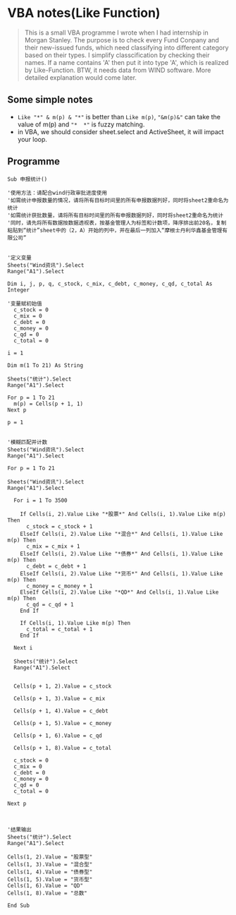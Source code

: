 # VBA notes(Like Function)
  
> This is a small VBA programme I wrote when I had internship in Morgan Stanley. 
> The purpose is to check every Fund Conpany and their new-issued funds, which need classifying into different category based on their types.
> I simplify classcification by checking their names. 
> If a name contains 'A' then put it into type 'A', which is realized by Like-Function.
> BTW, it needs data from WIND software.
> More detailed explanation would come later.

## Some simple notes
+ `Like "*" & m(p) & "*"` is better than `Like m(p)`, `"&m(p)&"` can take the value of m(p) and `"*  *"` is fuzzy matching.
+ in VBA, we should consider sheet.select and ActiveSheet, it will impact your loop.

## Programme
```
Sub 申报统计()

'使用方法：请配合wind行政审批进度使用
'如需统计申报数量的情况，请将所有目标时间里的所有申报数据列好，同时将sheet2重命名为统计
'如需统计获批数量，请将所有目标时间里的所有申报数据列好，同时将sheet2重命名为统计
'同时，请先将所有数据按数据透视表，按基金管理人为标签和计数项，降序排出前20名，复制粘贴到“统计”sheet中的（2，A）开始的列中，并在最后一列加入“摩根士丹利华鑫基金管理有限公司”


'定义变量
Sheets("Wind资讯").Select
Range("A1").Select

Dim i, j, p, q, c_stock, c_mix, c_debt, c_money, c_qd, c_total As Integer

'变量赋初始值
  c_stock = 0
  c_mix = 0
  c_debt = 0
  c_money = 0
  c_qd = 0
  c_total = 0
  
i = 1

Dim m(1 To 21) As String

Sheets("统计").Select
Range("A1").Select

For p = 1 To 21
  m(p) = Cells(p + 1, 1)
Next p

p = 1


'模糊匹配并计数
Sheets("Wind资讯").Select
Range("A1").Select

For p = 1 To 21

Sheets("Wind资讯").Select
Range("A1").Select

  For i = 1 To 3500
  
    If Cells(i, 2).Value Like "*股票*" And Cells(i, 1).Value Like m(p) Then
      c_stock = c_stock + 1
    ElseIf Cells(i, 2).Value Like "*混合*" And Cells(i, 1).Value Like m(p) Then
      c_mix = c_mix + 1
    ElseIf Cells(i, 2).Value Like "*债券*" And Cells(i, 1).Value Like m(p) Then
      c_debt = c_debt + 1
    ElseIf Cells(i, 2).Value Like "*货币*" And Cells(i, 1).Value Like m(p) Then
      c_money = c_money + 1
    ElseIf Cells(i, 2).Value Like "*QD*" And Cells(i, 1).Value Like m(p) Then
      c_qd = c_qd + 1
    End If
    
    If Cells(i, 1).Value Like m(p) Then
      c_total = c_total + 1
    End If
    
  Next i

  Sheets("统计").Select
  Range("A1").Select

  
  Cells(p + 1, 2).Value = c_stock

  Cells(p + 1, 3).Value = c_mix

  Cells(p + 1, 4).Value = c_debt

  Cells(p + 1, 5).Value = c_money

  Cells(p + 1, 6).Value = c_qd
  
  Cells(p + 1, 8).Value = c_total
  
  c_stock = 0
  c_mix = 0
  c_debt = 0
  c_money = 0
  c_qd = 0
  c_total = 0

Next p



'结果输出
Sheets("统计").Select
Range("A1").Select

Cells(1, 2).Value = "股票型"
Cells(1, 3).Value = "混合型"
Cells(1, 4).Value = "债券型"
Cells(1, 5).Value = "货币型"
Cells(1, 6).Value = "QD"
Cells(1, 8).Value = "总数"

End Sub
```
